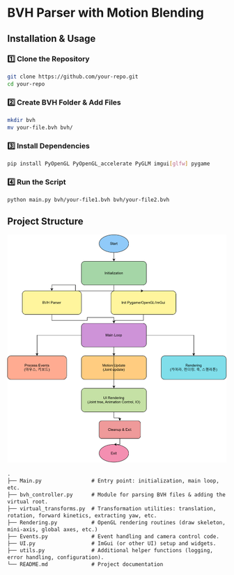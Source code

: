 # BVH Parser with Motion Blending

## Installation & Usage

### 1️⃣ Clone the Repository
```bash
git clone https://github.com/your-repo.git
cd your-repo
```

### 2️⃣ Create BVH Folder & Add Files
```bash
mkdir bvh
mv your-file.bvh bvh/
```

### 3️⃣ Install Dependencies
```bash
pip install PyOpenGL PyOpenGL_accelerate PyGLM imgui[glfw] pygame
```

### 4️⃣ Run the Script
```bash
python main.py bvh/your-file1.bvh bvh/your-file2.bvh
```


## Project Structure
![Diagram](BVH_Viewer.drawio.svg)
```plaintext
.
├── Main.py                # Entry point: initialization, main loop, etc.
├── bvh_controller.py      # Module for parsing BVH files & adding the virtual root.
├── virtual_transforms.py  # Transformation utilities: translation, rotation, forward kinetics, extracting yaw, etc.
├── Rendering.py           # OpenGL rendering routines (draw skeleton, mini-axis, global axes, etc.)
├── Events.py              # Event handling and camera control code.
├── UI.py                  # ImGui (or other UI) setup and widgets.
├── utils.py               # Additional helper functions (logging, error handling, configuration).
└── README.md              # Project documentation
```